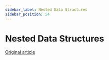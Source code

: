 ```yaml
---
sidebar_label: Nested Data Structures
sidebar_position: 54
---
```


# Nested Data Structures

[Original article](https://clickhouse.com/docs/en/data_types/nested_data_structures/) <!--hide-->
